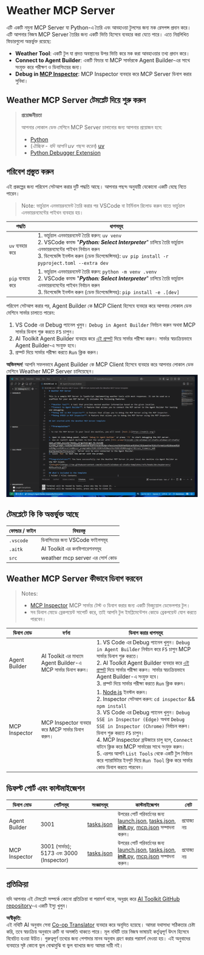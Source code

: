 <!--
CO_OP_TRANSLATOR_METADATA:
{
  "original_hash": "999c5e7623c1e2d5e5a07c2feb39eb67",
  "translation_date": "2025-07-14T08:25:48+00:00",
  "source_file": "10-StreamliningAIWorkflowsBuildingAnMCPServerWithAIToolkit/lab3/code/weather_mcp/README.md",
  "language_code": "bn"
}
-->
# Weather MCP Server

এটি একটি নমুনা MCP Server যা Python-এ তৈরি এবং আবহাওয়া টুলসের জন্য মক রেসপন্স প্রদান করে। এটি আপনার নিজস্ব MCP Server তৈরির জন্য একটি ভিত্তি হিসেবে ব্যবহার করা যেতে পারে। এতে নিম্নলিখিত ফিচারগুলো অন্তর্ভুক্ত রয়েছে:

- **Weather Tool**: একটি টুল যা প্রদত্ত অবস্থানের উপর ভিত্তি করে মক করা আবহাওয়ার তথ্য প্রদান করে।
- **Connect to Agent Builder**: একটি ফিচার যা MCP সার্ভারকে Agent Builder-এর সাথে সংযুক্ত করে পরীক্ষণ ও ডিবাগিংয়ের জন্য।
- **Debug in [MCP Inspector](https://github.com/modelcontextprotocol/inspector)**: MCP Inspector ব্যবহার করে MCP Server ডিবাগ করার সুবিধা।

## Weather MCP Server টেমপ্লেট দিয়ে শুরু করুন

> **প্রয়োজনীয়তা**
>
> আপনার লোকাল ডেভ মেশিনে MCP Server চালানোর জন্য আপনার প্রয়োজন হবে:
>
> - [Python](https://www.python.org/)
> - (*ঐচ্ছিক - যদি আপনি uv পছন্দ করেন*) [uv](https://github.com/astral-sh/uv)
> - [Python Debugger Extension](https://marketplace.visualstudio.com/items?itemName=ms-python.debugpy)

## পরিবেশ প্রস্তুত করুন

এই প্রকল্পের জন্য পরিবেশ সেটআপ করার দুটি পদ্ধতি আছে। আপনার পছন্দ অনুযায়ী যেকোনো একটি বেছে নিতে পারেন।

> Note: ভার্চুয়াল এনভায়রনমেন্ট তৈরি করার পর VSCode বা টার্মিনাল রিলোড করুন যাতে ভার্চুয়াল এনভায়রনমেন্টের পাইথন ব্যবহার হয়।

| পদ্ধতি | ধাপসমূহ |
| -------- | ----- |
| `uv` ব্যবহার করে | 1. ভার্চুয়াল এনভায়রনমেন্ট তৈরি করুন: `uv venv` <br>2. VSCode কমান্ড "***Python: Select Interpreter***" চালিয়ে তৈরি ভার্চুয়াল এনভায়রনমেন্টের পাইথন নির্বাচন করুন <br>3. ডিপেন্ডেন্সি ইনস্টল করুন (ডেভ ডিপেন্ডেন্সিসহ): `uv pip install -r pyproject.toml --extra dev` |
| `pip` ব্যবহার করে | 1. ভার্চুয়াল এনভায়রনমেন্ট তৈরি করুন: `python -m venv .venv` <br>2. VSCode কমান্ড "***Python: Select Interpreter***" চালিয়ে তৈরি ভার্চুয়াল এনভায়রনমেন্টের পাইথন নির্বাচন করুন<br>3. ডিপেন্ডেন্সি ইনস্টল করুন (ডেভ ডিপেন্ডেন্সিসহ): `pip install -e .[dev]` |

পরিবেশ সেটআপ করার পর, Agent Builder কে MCP Client হিসেবে ব্যবহার করে আপনার লোকাল ডেভ মেশিনে সার্ভার চালাতে পারেন:
1. VS Code এর Debug প্যানেল খুলুন। `Debug in Agent Builder` নির্বাচন করুন অথবা MCP সার্ভার ডিবাগ শুরু করতে `F5` চাপুন।
2. AI Toolkit Agent Builder ব্যবহার করে [এই প্রম্পট](../../../../../../../../../../open_prompt_builder) দিয়ে সার্ভার পরীক্ষা করুন। সার্ভার স্বয়ংক্রিয়ভাবে Agent Builder-এ সংযুক্ত হবে।
3. প্রম্পট দিয়ে সার্ভার পরীক্ষা করতে `Run` ক্লিক করুন।

**অভিনন্দন**! আপনি সফলভাবে Agent Builder কে MCP Client হিসেবে ব্যবহার করে আপনার লোকাল ডেভ মেশিনে Weather MCP Server চালিয়েছেন।
![DebugMCP](https://raw.githubusercontent.com/microsoft/windows-ai-studio-templates/refs/heads/dev/mcpServers/mcp_debug.gif)

## টেমপ্লেটে কি কি অন্তর্ভুক্ত আছে

| ফোল্ডার / ফাইল | বিষয়বস্তু                                  |
| --------------- | ------------------------------------------ |
| `.vscode`       | ডিবাগিংয়ের জন্য VSCode ফাইলসমূহ           |
| `.aitk`         | AI Toolkit এর কনফিগারেশনসমূহ              |
| `src`           | weather mcp server এর সোর্স কোড             |

## Weather MCP Server কীভাবে ডিবাগ করবেন

> Notes:
> - [MCP Inspector](https://github.com/modelcontextprotocol/inspector) MCP সার্ভার টেস্ট ও ডিবাগ করার জন্য একটি ভিজ্যুয়াল ডেভেলপার টুল।
> - সব ডিবাগ মোডে ব্রেকপয়েন্ট সাপোর্ট করে, তাই আপনি টুল ইমপ্লিমেন্টেশন কোডে ব্রেকপয়েন্ট যোগ করতে পারবেন।

| ডিবাগ মোড | বর্ণনা | ডিবাগ করার ধাপসমূহ |
| ---------- | ----------- | ------------------ |
| Agent Builder | AI Toolkit এর মাধ্যমে Agent Builder-এ MCP সার্ভার ডিবাগ করুন। | 1. VS Code এর Debug প্যানেল খুলুন। `Debug in Agent Builder` নির্বাচন করে `F5` চাপুন MCP সার্ভার ডিবাগ শুরু করতে।<br>2. AI Toolkit Agent Builder ব্যবহার করে [এই প্রম্পট](../../../../../../../../../../open_prompt_builder) দিয়ে সার্ভার পরীক্ষা করুন। সার্ভার স্বয়ংক্রিয়ভাবে Agent Builder-এ সংযুক্ত হবে।<br>3. প্রম্পট দিয়ে সার্ভার পরীক্ষা করতে `Run` ক্লিক করুন। |
| MCP Inspector | MCP Inspector ব্যবহার করে MCP সার্ভার ডিবাগ করুন। | 1. [Node.js](https://nodejs.org/) ইনস্টল করুন।<br>2. Inspector সেটআপ করুন: `cd inspector` && `npm install` <br>3. VS Code এর Debug প্যানেল খুলুন। `Debug SSE in Inspector (Edge)` অথবা `Debug SSE in Inspector (Chrome)` নির্বাচন করুন। ডিবাগ শুরু করতে `F5` চাপুন।<br>4. MCP Inspector ব্রাউজারে চালু হলে, `Connect` বাটনে ক্লিক করে MCP সার্ভারের সাথে সংযুক্ত করুন।<br>5. এরপর আপনি `List Tools` থেকে একটি টুল নির্বাচন করে প্যারামিটার ইনপুট দিয়ে `Run Tool` ক্লিক করে সার্ভার কোড ডিবাগ করতে পারবেন।<br> |

## ডিফল্ট পোর্ট এবং কাস্টমাইজেশন

| ডিবাগ মোড | পোর্টসমূহ | সংজ্ঞাসমূহ | কাস্টমাইজেশন | নোট |
| ---------- | --------- | ----------- | ------------- | ---- |
| Agent Builder | 3001 | [tasks.json](../../../../../../10-StreamliningAIWorkflowsBuildingAnMCPServerWithAIToolkit/lab3/code/weather_mcp/.vscode/tasks.json) | উপরের পোর্ট পরিবর্তনের জন্য [launch.json](../../../../../../10-StreamliningAIWorkflowsBuildingAnMCPServerWithAIToolkit/lab3/code/weather_mcp/.vscode/launch.json), [tasks.json](../../../../../../10-StreamliningAIWorkflowsBuildingAnMCPServerWithAIToolkit/lab3/code/weather_mcp/.vscode/tasks.json), [__init__.py](../../../../../../10-StreamliningAIWorkflowsBuildingAnMCPServerWithAIToolkit/lab3/code/weather_mcp/src/__init__.py), [mcp.json](../../../../../../10-StreamliningAIWorkflowsBuildingAnMCPServerWithAIToolkit/lab3/code/weather_mcp/.aitk/mcp.json) সম্পাদনা করুন। | প্রযোজ্য নয় |
| MCP Inspector | 3001 (সার্ভার); 5173 এবং 3000 (Inspector) | [tasks.json](../../../../../../10-StreamliningAIWorkflowsBuildingAnMCPServerWithAIToolkit/lab3/code/weather_mcp/.vscode/tasks.json) | উপরের পোর্ট পরিবর্তনের জন্য [launch.json](../../../../../../10-StreamliningAIWorkflowsBuildingAnMCPServerWithAIToolkit/lab3/code/weather_mcp/.vscode/launch.json), [tasks.json](../../../../../../10-StreamliningAIWorkflowsBuildingAnMCPServerWithAIToolkit/lab3/code/weather_mcp/.vscode/tasks.json), [__init__.py](../../../../../../10-StreamliningAIWorkflowsBuildingAnMCPServerWithAIToolkit/lab3/code/weather_mcp/src/__init__.py), [mcp.json](../../../../../../10-StreamliningAIWorkflowsBuildingAnMCPServerWithAIToolkit/lab3/code/weather_mcp/.aitk/mcp.json) সম্পাদনা করুন। | প্রযোজ্য নয় |

## প্রতিক্রিয়া

যদি আপনার এই টেমপ্লেট সম্পর্কে কোনো প্রতিক্রিয়া বা পরামর্শ থাকে, অনুগ্রহ করে [AI Toolkit GitHub repository](https://github.com/microsoft/vscode-ai-toolkit/issues)-এ একটি ইস্যু খুলুন।

**অস্বীকৃতি**:  
এই নথিটি AI অনুবাদ সেবা [Co-op Translator](https://github.com/Azure/co-op-translator) ব্যবহার করে অনূদিত হয়েছে। আমরা যথাসাধ্য সঠিকতার চেষ্টা করি, তবে স্বয়ংক্রিয় অনুবাদে ত্রুটি বা অসঙ্গতি থাকতে পারে। মূল নথিটি তার নিজস্ব ভাষায়ই কর্তৃত্বপূর্ণ উৎস হিসেবে বিবেচিত হওয়া উচিত। গুরুত্বপূর্ণ তথ্যের জন্য পেশাদার মানব অনুবাদ গ্রহণ করার পরামর্শ দেওয়া হয়। এই অনুবাদের ব্যবহারে সৃষ্ট কোনো ভুল বোঝাবুঝি বা ভুল ব্যাখ্যার জন্য আমরা দায়ী নই।